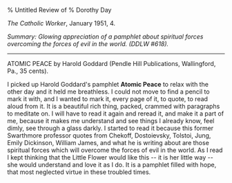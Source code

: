 % Untitled Review of 
% Dorothy Day

*The Catholic Worker*, January 1951, 4.

*Summary: Glowing appreciation of a pamphlet about spiritual forces
overcoming the forces of evil in the world. (DDLW \#618).*

****

ATOMIC PEACE by Harold Goddard (Pendle Hill Publications, Wallingford,
Pa., 35 cents).

I picked up Harold Goddard's pamphlet **Atomic Peace** to relax with the
other day and it held me breathless. I could not move to find a pencil
to mark it with, and I wanted to mark it, every page of it, to quote, to
read aloud from it. It is a beautiful rich thing, packed, crammed with
paragraphs to meditate on. I will have to read it again and reread it,
and make it a part of me, because it makes me understand and see things
I already know, feel dimly, see through a glass darkly. I started to
read it because this former Swarthmore professor quotes from Chekoff,
Dostoievsky, Tolstoi, Jung, Emily Dickinson, William James, and what he
is writing about are those spiritual forces which will overcome the
forces of evil in the world. As I read I kept thinking that the Little
Flower would like this -- it is her little way -- she would understand
and love it as I do. It is a pamphlet filled with hope, that most
neglected virtue in these troubled times.
